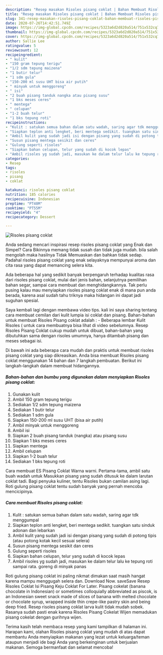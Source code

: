 ```yaml
---
description: "Resep masakan Risoles pisang coklat | Bahan Membuat Risoles pisang coklat Yang Menggugah Selera"
title: "Resep masakan Risoles pisang coklat | Bahan Membuat Risoles pisang coklat Yang Menggugah Selera"
slug: 341-resep-masakan-risoles-pisang-coklat-bahan-membuat-risoles-pisang-coklat-yang-menggugah-selera
date: 2020-07-26T14:42:51.749Z
image: https://img-global.cpcdn.com/recipes/5323a6d2d820a514/751x532cq70/risoles-pisang-coklat-foto-resep-utama.jpg
thumbnail: https://img-global.cpcdn.com/recipes/5323a6d2d820a514/751x532cq70/risoles-pisang-coklat-foto-resep-utama.jpg
cover: https://img-global.cpcdn.com/recipes/5323a6d2d820a514/751x532cq70/risoles-pisang-coklat-foto-resep-utama.jpg
author: Sallie Lee
ratingvalue: 5
reviewcount: 12
recipeingredient:
- " kulit"
- "150 gram tepung terigu"
- "1/2 sdm tepung maizena"
- "1 butir telur"
- "1 sdm gula"
- "150-200 ml susu UHT bisa air putih"
- " minyak untuk menggoreng"
- " isi"
- "2 buah pisang tanduk nangka atau pisang susu"
- "1 bks meses ceres"
- " mentega"
- " celupan"
- "1-2 buah telur"
- "1 bks tepung roti"
recipeinstructions:
- "Kulit : satukan semua bahan dalam satu wadah, saring agar tdk menggumpal"
- "Siapkan teplon anti lengket, beri mentega sedikit. tuangkan satu sinduk adonan dan lebarkan"
- "Ambil kulit yang sudah jadi isi dengan pisang yang sudah di potong tipis (atau potong kotak kecil sesuai selera)"
- "Susun pisang mentega sesikit dan ceres"
- "Gulung seperti risoles"
- "Siapkan bahan celupan, telur yang sudah di kocok lepas"
- "Ambil risoles yg sudah jadi, masukan ke dalam telur lalu ke tepung roti sampai rata. goreng di minyak panas"
categories:
- Resep
tags:
- risoles
- pisang
- coklat

katakunci: risoles pisang coklat 
nutrition: 185 calories
recipecuisine: Indonesian
preptime: "PT40M"
cooktime: "PT55M"
recipeyield: "4"
recipecategory: Dessert

---
```



![Risoles pisang coklat](https://img-global.cpcdn.com/recipes/5323a6d2d820a514/751x532cq70/risoles-pisang-coklat-foto-resep-utama.jpg)

Anda sedang mencari inspirasi resep risoles pisang coklat yang Enak dan Simpel? Cara Bikinnya memang tidak susah dan tidak juga mudah. bila salah mengolah maka hasilnya Tidak Memuaskan dan bahkan tidak sedap. Padahal risoles pisang coklat yang enak selayaknya mempunyai aroma dan cita rasa yang dapat memancing selera kita.

Ada beberapa hal yang sedikit banyak berpengaruh terhadap kualitas rasa dari risoles pisang coklat, mulai dari jenis bahan, selanjutnya pemilihan bahan segar, sampai cara membuat dan menghidangkannya. Tak perlu pusing kalau mau menyiapkan risoles pisang coklat enak di mana pun anda berada, karena asal sudah tahu triknya maka hidangan ini dapat jadi suguhan spesial.

Saya kembali lagi dengan membawa video tips. kali ini saya sharing tentang cara membuat cemilan dari kulit lumpia isi coklat dan pisang. Bahan-bahan untuk membuat Risoles Pisang coklat adalah : - Beberapa lembar Kulit Risoles ( untuk cara membuatnya bisa lihat di video sebelumnya. Resep Risoles Pisang Coklat cukup mudah untuk dibuat, bahan-bahan yang dibutuhkan sama dengan risoles umumnya, hanya ditambah pisang dan meses sebagai isi.


Di bawah ini ada beberapa cara mudah dan praktis untuk membuat risoles pisang coklat yang siap dikreasikan. Anda bisa membuat Risoles pisang coklat menggunakan 14 bahan dan 7 langkah pembuatan. Berikut ini langkah-langkah dalam membuat hidangannya.

<!--inarticleads1-->

##### Bahan-bahan dan bumbu yang digunakan dalam menyiapkan Risoles pisang coklat:

1. Gunakan  kulit
1. Ambil 150 gram tepung terigu
1. Sediakan 1/2 sdm tepung maizena
1. Sediakan 1 butir telur
1. Sediakan 1 sdm gula
1. Siapkan 150-200 ml susu UHT (bisa air putih)
1. Ambil  minyak untuk menggoreng
1. Ambil  isi
1. Siapkan 2 buah pisang tanduk (nangka) atau pisang susu
1. Siapkan 1 bks meses ceres
1. Siapkan  mentega
1. Ambil  celupan
1. Siapkan 1-2 buah telur
1. Sediakan 1 bks tepung roti


Cara membuat ES Pisang Coklat Warna warni. Pertama-tama, ambil satu buah wadah untuk Masukkan pisang yang sudah ditusuk ke dalam larutan coklat tadi. Bagi penyuka kuliner, tentu Risoles bukan camilan asing lagi. Roti gulung pisang coklat tentu sudah banyak yang pernah mencoba mencicipinya. 

<!--inarticleads2-->

##### Cara membuat Risoles pisang coklat:

1. Kulit : satukan semua bahan dalam satu wadah, saring agar tdk menggumpal
1. Siapkan teplon anti lengket, beri mentega sedikit. tuangkan satu sinduk adonan dan lebarkan
1. Ambil kulit yang sudah jadi isi dengan pisang yang sudah di potong tipis (atau potong kotak kecil sesuai selera)
1. Susun pisang mentega sesikit dan ceres
1. Gulung seperti risoles
1. Siapkan bahan celupan, telur yang sudah di kocok lepas
1. Ambil risoles yg sudah jadi, masukan ke dalam telur lalu ke tepung roti sampai rata. goreng di minyak panas


Roti gulung pisang coklat ini paling nikmat dimakan saat masih hangat karena mampu menggugah selera dan. Download Now. saveSave Resep Risoles Coklat Isi Pisang Keju Coklat For Later. Pisang cokelat (banana chocolate in Indonesian) or sometimes colloquially abbreviated as piscok, is an Indonesian sweet snack made of slices of banana with melted chocolate or chocolate syrup, wrapped inside thin crepe-like pastry skin and being deep fried. Resep risoles pisang coklat larva kulit tidak mudah sobek. Rasanya sudah pasti enak karena Risoles Pisang Cokelat Wijen memadukan pisang cokelat dengan gurihnya wijen. 

Terima kasih telah membaca resep yang kami tampilkan di halaman ini. Harapan kami, olahan Risoles pisang coklat yang mudah di atas dapat membantu Anda menyiapkan makanan yang lezat untuk keluarga/teman ataupun menjadi ide bagi Anda yang berkeinginan untuk berjualan makanan. Semoga bermanfaat dan selamat mencoba!
